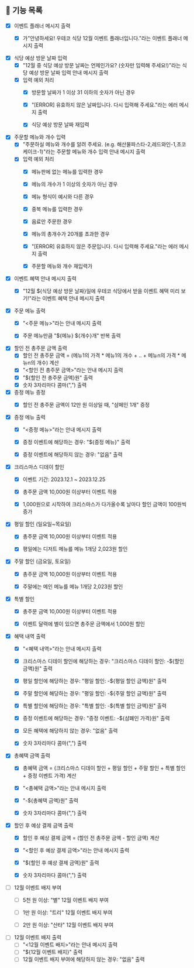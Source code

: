 ## 🚀 기능 목록

- [x] 이벤트 플래너 메시지 출력
    - [x] 가"안녕하세요! 우테코 식당 12월 이벤트 플래너입니다."라는 이벤트 플래너 메시지 출력


- [x] 식당 예상 방문 날짜 입력
    - [x] "12월 중 식당 예상 방문 날짜는 언제인가요? (숫자만 입력해 주세요!)"라는 식당 예상 방문 날짜 입력 안내 메시지 출력
    - [x] 입력 예외 처리
        - [x] 방문할 날짜가 1 이상 31 이하의 숫자가 아닌 경우
        - [x] "[ERROR] 유효하지 않은 날짜입니다. 다시 입력해 주세요."라는 에러 메시지 출력
        - [x] 식당 예상 방문 날짜 재입력


- [x] 주문할 메뉴와 개수 입력
    - [x] "주문하실 메뉴와 개수를 알려 주세요. (e.g. 해산물파스타-2,레드와인-1,초코케이크-1)"라는 주문할 메뉴와 개수 입력 안내 메시지 출력
    - [x] 입력 예외 처리
        - [x] 메뉴판에 없는 메뉴를 입력한 경우
        - [x] 메뉴의 개수가 1 이상의 숫자가 아닌 경우
        - [x] 메뉴 형식이 예시와 다른 경우
        - [x] 중복 메뉴를 입력한 경우
        - [x] 음료만 주문한 경우
        - [x] 메뉴의 총개수가 20개를 초과한 경우
        - [x] "[ERROR] 유효하지 않은 주문입니다. 다시 입력해 주세요."라는 에러 메시지 출력
        - [x] 주문할 메뉴와 개수 재입력가


- [x] 이벤트 혜택 안내 메시지 출력
    - [x] "12월 ${식당 예상 방문 날짜}일에 우테코 식당에서 받을 이벤트 혜택 미리 보기!"라는 이벤트 혜택 안내 메시지 출력


- [x] 주문 메뉴 출력
    - [x] "<주문 메뉴>"라는 안내 메시지 출력
    - [x] 주문 메뉴만큼 "${메뉴} ${개수}개" 반복 출력


- [x] 할인 전 총주문 금액 출력
    - [x] 할인 전 총주문 금액 = (메뉴1의 가격 * 메뉴1의 개수 + .. + 메뉴n의 가격 * 메뉴n의 개수) 계산
    - [x] "<할인 전 총주문 금액>"라는 안내 메시지 출력
    - [x] "${할인 전 총주문 금액}원" 출력
    - [x] 숫자 3자리마다 콤마(",") 출력

- [x] 증정 메뉴 증정
    - [x] 할인 전 총주문 금액이 12만 원 이상일 때, "샴페인 1개" 증정


- [x] 증정 메뉴 출력
    - [x] "<증정 메뉴>"라는 안내 메시지 출력
    - [x] 증정 이벤트에 해당하는 경우: "${증정 메뉴}" 출력
    - [x] 증정 이벤트에 해당하지 않는 경우: "없음" 출력


- [x] 크리스마스 디데이 할인
    - [x] 이벤트 기간: 2023.12.1 ~ 2023.12.25
    - [x] 총주문 금액 10,000원 이상부터 이벤트 적용
    - [x] 1,000원으로 시작하여 크리스마스가 다가올수록 날마다 할인 금액이 100원씩 증가


- [x] 평일 할인 (일요일~목요일)
    - [x] 총주문 금액 10,000원 이상부터 이벤트 적용
    - [x] 평일에는 디저트 메뉴를 메뉴 1개당 2,023원 할인


- [x] 주말 할인 (금요일, 토요일)
    - [x] 총주문 금액 10,000원 이상부터 이벤트 적용
    - [x] 주말에는 메인 메뉴를 메뉴 1개당 2,023원 할인


- [x] 특별 할인
    - [x] 총주문 금액 10,000원 이상부터 이벤트 적용
    - [x] 이벤트 달력에 별이 있으면 총주문 금액에서 1,000원 할인


- [x] 혜택 내역 출력
    - [x] "<혜택 내역>"라는 안내 메시지 출력
    - [x] 크리스마스 디데이 할인에 해당하는 경우: "크리스마스 디데이 할인: -${할인 금액}원" 출력
    - [x] 평일 할인에 해당하는 경우: "평일 할인: -${평일 할인 금액}원" 출력
    - [x] 주말 할인에 해당하는 경우: "평일 할인: -${주말 할인 금액}원" 출력
    - [x] 특별 할인에 해당하는 경우: "특별 할인: -${특별 할인 금액}원" 출력
    - [x] 증정 이벤트에 해당하는 경우: "증정 이벤트: -${샴폐인 가격}원" 출력
    - [x] 모든 혜택에 해당하지 않는 경우: "없음" 출력
    - [x] 숫자 3자리마다 콤마(",") 출력


- [x] 총혜택 금액 출력
    - [x] 총혜택 금액 = (크리스마스 디데이 할인 + 평일 할인 + 주말 할인 + 특별 할인 + 증정 이벤트 가격) 계산
    - [x] "<총혜택 금액>"라는 안내 메시지 출력
    - [x] "-${총혜택 금액}원" 출력
    - [x] 숫자 3자리마다 콤마(",") 출력


- [x] 할인 후 예상 결제 금액 출력
    - [x] 할인 후 예상 결제 금액 = (할인 전 총주문 금액 - 할인 금액) 계산
    - [x] "<할인 후 예상 결제 금액>"라는 안내 메시지 출력
    - [x] "${할인 후 예상 결제 금액}원" 출력
    - [x] 숫자 3자리마다 콤마(",") 출력


- [ ] 12월 이벤트 배지 부여
    - [ ] 5천 원 이상: "별" 12월 이벤트 배지 부여
    - [ ] 1만 원 이상: "트리" 12월 이벤트 배지 부여
    - [ ] 2만 원 이상: "산타" 12월 이벤트 배지 부여


- [ ] 12월 이벤트 배지 출력
    - [ ] "<12월 이벤트 배지>"라는 안내 메시지 출력
    - [ ] "${12월 이벤트 배지}" 출력
    - [ ] 12월 이벤트 배지 부여에 해당하지 않는 경우: "없음" 출력